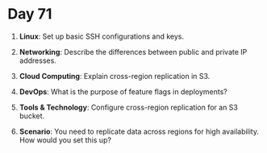 # Day 71


1. **Linux**: Set up basic SSH configurations and keys.

2. **Networking**: Describe the differences between public and private IP addresses.

3. **Cloud Computing**: Explain cross-region replication in S3.

4. **DevOps**: What is the purpose of feature flags in deployments?

5. **Tools & Technology**: Configure cross-region replication for an S3 bucket.

6. **Scenario**: You need to replicate data across regions for high availability. How would you set this up?


